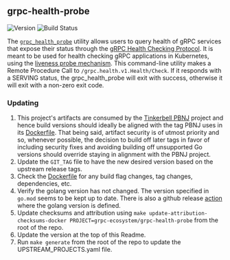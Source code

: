 ## **grpc-health-probe**
![Version](https://img.shields.io/badge/version-v0.4.7-blue)
![Build Status](https://codebuild.us-west-2.amazonaws.com/badges?uuid=eyJlbmNyeXB0ZWREYXRhIjoiYzRDM0E2d3BGeHZNenB4aVdRY0RqMkhoMUZBdjVHdjZsTSsrVEdhVEw1Sy9DREIwRUlwSEx4MFpoUVBiK2grUnhyT2JodmNVWUVaemFGR2JTOWhkWC9VPSIsIml2UGFyYW1ldGVyU3BlYyI6Im1VckJkV25QbHdyc0hRbmgiLCJtYXRlcmlhbFNldFNlcmlhbCI6MX0%3D&branch=main)

The [`grpc_health_probe`](https://github.com/grpc-ecosystem/grpc-health-probe) utility allows users to query health of gRPC services that expose their status through the [gRPC Health Checking Protocol](https://github.com/grpc/grpc/blob/master/doc/health-checking.md). It is meant to be used for health checking gRPC applications in Kubernetes, using the [liveness probe mechanism](https://kubernetes.io/docs/tasks/configure-pod-container/configure-liveness-readiness-startup-probes/#define-a-grpc-liveness-probe). This command-line utility makes a Remote Procedure Call to `/grpc.health.v1.Health/Check`. If it responds with a SERVING status, the grpc_health_probe will exit with success, otherwise it will exit with a non-zero exit code.


### Updating

1. This project's artifacts are consumed by the [Tinkerbell PBNJ](https://github.com/tinkerbell/pbnj) project and hence build versions should ideally be aligned with the tag PBNJ uses in its [Dockerfile](https://github.com/tinkerbell/pbnj/blob/main/Dockerfile#L15).
That being said, artifact security is of utmost priority and so, whenever possible, the decision to build off later tags in favor of including security fixes and avoiding building off unsupported Go versions should override staying in alignment with the PBNJ project.
1. Update the `GIT_TAG` file to have the new desired version based on the upstream release tags.
1. Check the [Dockerfile](https://github.com/grpc-ecosystem/grpc-health-probe/blob/master/Dockerfile#L7) for any build flag changes, tag changes, dependencies, etc.
1. Verify the golang version has not changed. The version specified in `go.mod` seems to be kept up to date.  There is also
a github release [action](https://github.com/grpc-ecosystem/grpc-health-probe/blob/master/.github/workflows/release.yml#L15) where the golang version
is defined.
1. Update checksums and attribution using `make update-attribution-checksums-docker PROJECT=grpc-ecosystem/grpc-health-probe` from the root of the repo.
1. Update the version at the top of this Readme.
1. Run `make generate` from the root of the repo to update the UPSTREAM_PROJECTS.yaml file.
